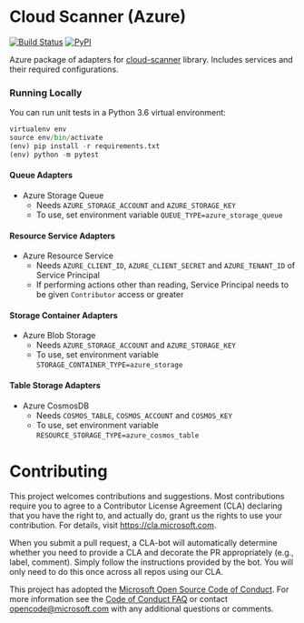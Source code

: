 # Cloud Scanner (Azure)

[![Build Status](https://travis-ci.com/Microsoft/cloud-scanner-azure.svg?token=nXyWFYxRu6tVxUMJAuJr&branch=master)](https://travis-ci.com/Microsoft/cloud-scanner-azure)
[![PyPI](https://img.shields.io/pypi/v/cloud-scanner-azure.svg)](https://pypi.org/project/cloud-scanner-azure/)

Azure package of adapters for [cloud-scanner](https://github.com/Microsoft/cloud-scanner) library. Includes services and their required configurations.

### Running Locally

You can run unit tests in a Python 3.6 virtual environment:

```python
virtualenv env
source env/bin/activate
(env) pip install -r requirements.txt
(env) python -m pytest
```

#### Queue Adapters
- Azure Storage Queue
    - Needs `AZURE_STORAGE_ACCOUNT` and `AZURE_STORAGE_KEY`
    - To use, set environment variable `QUEUE_TYPE=azure_storage_queue`

#### Resource Service Adapters
- Azure Resource Service
    - Needs `AZURE_CLIENT_ID`, `AZURE_CLIENT_SECRET` and `AZURE_TENANT_ID` of Service Principal
    - If performing actions other than reading, Service Principal needs to be given `Contributor` access or greater

#### Storage Container Adapters
- Azure Blob Storage
    - Needs `AZURE_STORAGE_ACCOUNT` and `AZURE_STORAGE_KEY`
    - To use, set environment variable `STORAGE_CONTAINER_TYPE=azure_storage`

#### Table Storage Adapters
- Azure CosmosDB
    - Needs `COSMOS_TABLE`, `COSMOS_ACCOUNT` and `COSMOS_KEY`
    - To use, set environment variable `RESOURCE_STORAGE_TYPE=azure_cosmos_table`

# Contributing

This project welcomes contributions and suggestions.  Most contributions require you to agree to a
Contributor License Agreement (CLA) declaring that you have the right to, and actually do, grant us
the rights to use your contribution. For details, visit https://cla.microsoft.com.

When you submit a pull request, a CLA-bot will automatically determine whether you need to provide
a CLA and decorate the PR appropriately (e.g., label, comment). Simply follow the instructions
provided by the bot. You will only need to do this once across all repos using our CLA.

This project has adopted the [Microsoft Open Source Code of Conduct](https://opensource.microsoft.com/codeofconduct/).
For more information see the [Code of Conduct FAQ](https://opensource.microsoft.com/codeofconduct/faq/) or
contact [opencode@microsoft.com](mailto:opencode@microsoft.com) with any additional questions or comments.